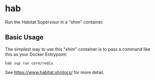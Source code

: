 # hab
Run the Habitat Supervisor in a "shim" container.

## Basic Usage
The simplest way to use this "shim" container is to pass a command like this as your Docker Entrypoint:
```
hab sup run core/redis
```

See https://www.habitat.sh/docs/ for more detail.

